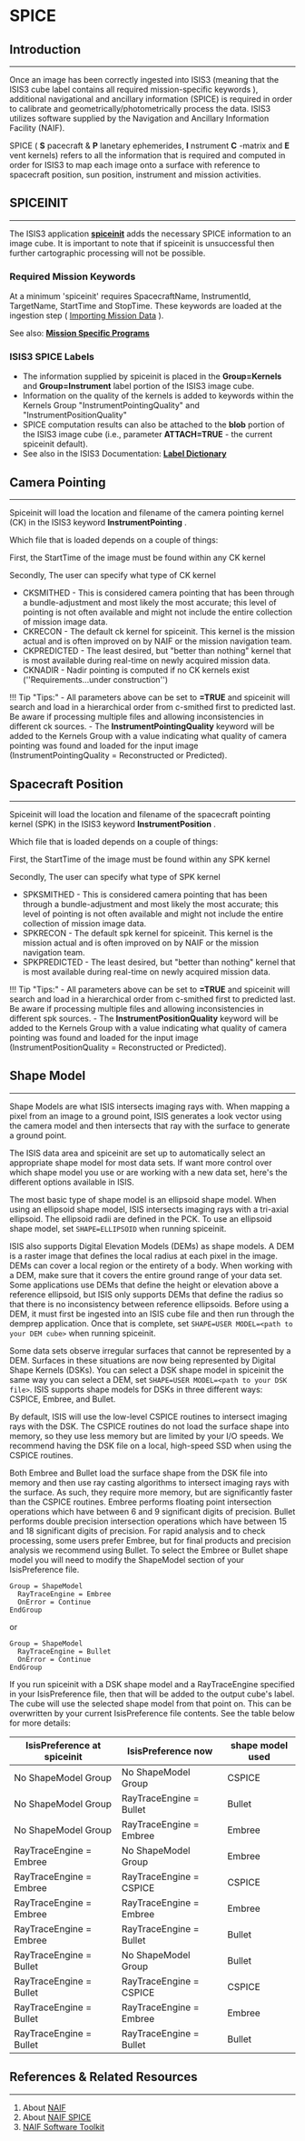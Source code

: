 # SPICE 

## Introduction 

-----

Once an image has been correctly ingested into ISIS3 (meaning that the
ISIS3 cube label contains all required mission-specific keywords ),
additional navigational and ancillary information (SPICE) is required
in order to calibrate and geometrically/photometrically process the data.
ISIS3 utilizes software supplied by the Navigation and Ancillary Information Facility 
(NAIF).

SPICE ( **S** pacecraft & **P** lanetary ephemerides, **I** nstrument
**C** -matrix and **E** vent kernels) refers to all the information that
is required and computed in order for ISIS3 to map each image onto a
surface with reference to spacecraft position, sun position, instrument
and mission activities.


## SPICEINIT 

-----

The ISIS3 application
[**spiceinit**](http://isis.astrogeology.usgs.gov/Application/presentation/Tabbed/spiceinit/spiceinit.html)
adds the necessary SPICE information to an image cube. It is important
to note that if spiceinit is unsuccessful then further cartographic
processing will not be possible.


### Required Mission Keywords 

At a minimum 'spiceinit' requires SpacecraftName, InstrumentId,
TargetName, StartTime and StopTime. These keywords are loaded at the
ingestion step ( [Importing Mission Data](../../getting-started/Using%20ISIS:%20First%20Steps/Locating%20and%20Ingesting%20Image%20Data.md) ).

See also: [**Mission Specific
Programs**](http://isis.astrogeology.usgs.gov/Application/index.html)


### ISIS3 SPICE Labels 

  - The information supplied by spiceinit is placed in the
    **Group=Kernels** and **Group=Instrument** label portion of the
    ISIS3 image cube.  
  - Information on the quality of the kernels is added to keywords
    within the Kernels Group "InstrumentPointingQuality" and "InstrumentPositionQuality"
  - SPICE computation results can also be attached to the **blob**
    portion of the ISIS3 image cube (i.e., parameter **ATTACH=TRUE** -
    the current spiceinit default).
  - See also in the ISIS3 Documentation: [**Label
    Dictionary**](http://isis.astrogeology.usgs.gov/documents/LabelDictionary/LabelDictionary.html)


## Camera Pointing 

-----

Spiceinit will load the location and filename of the camera pointing
kernel (CK) in the ISIS3 keyword **InstrumentPointing** .

Which file that is loaded depends on a couple of things:

First, the StartTime of the image must be found within any CK kernel

Secondly, The user can specify what type of CK kernel

  - CKSMITHED - This is considered camera pointing that has been through
    a bundle-adjustment and most likely the most accurate; this level of
    pointing is not often available and might not include the entire
    collection of mission image data.
  - CKRECON - The default ck kernel for spiceinit. This kernel is the
    mission actual and is often improved on by NAIF or the mission
    navigation team.
  - CKPREDICTED - The least desired, but "better than nothing" kernel
    that is most available during real-time on newly acquired mission
    data.
  - CKNADIR - Nadir pointing is computed if no CK kernels exist
    (''Requirements...under construction'')

!!! Tip "Tips:"
    - All parameters above can be set to **=TRUE** and spiceinit will
      search and load in a hierarchical order from c-smithed first to
      predicted last. Be aware if processing multiple files and allowing
      inconsistencies in different ck sources.
    - The **InstrumentPointingQuality** keyword will be added to the
      Kernels Group with a value indicating what quality of camera
      pointing was found and loaded for the input image
      (InstrumentPointingQuality = Reconstructed or Predicted).


## Spacecraft Position 

-----

Spiceinit will load the location and filename of the spacecraft pointing
kernel (SPK) in the ISIS3 keyword **InstrumentPosition** .

Which file that is loaded depends on a couple of things:

First, the StartTime of the image must be found within any SPK kernel

Secondly, The user can specify what type of SPK kernel

  - SPKSMITHED - This is considered camera pointing that has been
    through a bundle-adjustment and most likely the most accurate; this
    level of pointing is not often available and might not include the
    entire collection of mission image data.
  - SPKRECON - The default spk kernel for spiceinit. This kernel is the
    mission actual and is often improved on by NAIF or the mission
    navigation team.
  - SPKPREDICTED - The least desired, but "better than nothing" kernel
    that is most available during real-time on newly acquired mission
    data.

!!! Tip "Tips:"
    - All parameters above can be set to **=TRUE** and spiceinit will
      search and load in a hierarchical order from c-smithed first to
      predicted last. Be aware if processing multiple files and allowing
      inconsistencies in different spk sources.
    - The **InstrumentPositionQuality** keyword will be added to the
      Kernels Group with a value indicating what quality of camera
      pointing was found and loaded for the input image
      (InstrumentPositionQuality = Reconstructed or Predicted).


## Shape Model 

-----

Shape Models are what ISIS intersects imaging rays with. When mapping a pixel from an image to a ground point, ISIS generates a look vector using the camera model and then intersects that ray with the surface to generate a ground point.

The ISIS data area and spiceinit are set up to automatically select an appropriate shape model for most data sets. If want more control over which shape model you use or are working with a new data set, here's the different options available in ISIS.

The most basic type of shape model is an ellipsoid shape model. When using an ellipsoid shape model, ISIS intersects imaging rays with a tri-axial ellipsoid. The ellipsoid radii are defined in the PCK. To use an ellipsoid shape model, set `SHAPE=ELLIPSOID` when running spiceinit.

ISIS also supports Digital Elevation Models (DEMs) as shape models. A DEM is a raster image that defines the local radius at each pixel in the image. DEMs can cover a local region or the entirety of a body. When working with a DEM, make sure that it covers the entire ground range of your data set. Some applications use DEMs that define the height or elevation above a reference ellipsoid, but ISIS only supports DEMs that define the radius so that there is no inconsistency between reference ellipsoids. Before using a DEM, it must first be ingested into an ISIS cube file and then run through the demprep application. Once that is complete, set `SHAPE=USER MODEL=<path to your DEM cube>` when running spiceinit.

Some data sets observe irregular surfaces that cannot be represented by a DEM. Surfaces in these situations are now being represented by Digital Shape Kernels (DSKs). You can select a DSK shape model in spiceinit the same way you can select a DEM, set `SHAPE=USER MODEL=<path to your DSK file>`. ISIS supports shape models for DSKs in three different ways: CSPICE, Embree, and Bullet.

By default, ISIS will use the low-level CSPICE routines to intersect imaging rays with the DSK. The CSPICE routines do not load the surface shape into memory, so they use less memory but are limited by your I/O speeds. We recommend having the DSK file on a local, high-speed SSD when using the CSPICE routines.

Both Embree and Bullet load the surface shape from the DSK file into memory and then use ray casting algorithms to intersect imaging rays with the surface. As such, they require more memory, but are significantly faster than the CSPICE routines. Embree performs floating point intersection operations which have between 6 and 9 significant digits of precision. Bullet performs double precision intersection operations  which have between 15 and 18 significant digits of precision. For rapid analysis and to check processing, some users prefer Embree, but for final products and precision analysis we recommend using Bullet. To select the Embree or Bullet shape model you will need to modify the ShapeModel section of your IsisPreference file.

```
Group = ShapeModel
  RayTraceEngine = Embree
  OnError = Continue
EndGroup
```

or 

```
Group = ShapeModel
  RayTraceEngine = Bullet
  OnError = Continue
EndGroup
```

If you run spiceinit with a DSK shape model and a RayTraceEngine specified in your IsisPreference file, then that will be added to the output cube's label. The cube will use the selected shape model from that point on. This can be overwritten by your current IsisPreference file contents. See the table below for more details:

|IsisPreference at spiceinit | IsisPreference now      | shape model used |
| -------------------------- | ----------------------- | ---------------- |
| No ShapeModel Group        | No ShapeModel Group     | CSPICE           |
| No ShapeModel Group        | RayTraceEngine = Bullet | Bullet           |
| No ShapeModel Group        | RayTraceEngine = Embree | Embree           |
| RayTraceEngine = Embree    | No ShapeModel Group     | Embree           |
| RayTraceEngine = Embree    | RayTraceEngine = CSPICE | CSPICE           |
| RayTraceEngine = Embree    | RayTraceEngine = Embree | Embree           |
| RayTraceEngine = Embree    | RayTraceEngine = Bullet | Bullet           |
| RayTraceEngine = Bullet    | No ShapeModel Group     | Bullet           |
| RayTraceEngine = Bullet    | RayTraceEngine = CSPICE | CSPICE           |
| RayTraceEngine = Bullet    | RayTraceEngine = Embree | Embree           |
| RayTraceEngine = Bullet    | RayTraceEngine = Bullet | Bullet           |


## References & Related Resources

-----

1.  About [NAIF](http://naif.jpl.nasa.gov/naif/index.html)
2.  About [NAIF SPICE](http://naif.jpl.nasa.gov/naif/aboutspice.html)
3.  [NAIF Software Toolkit](http://naif.jpl.nasa.gov/naif/toolkit.html)

